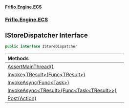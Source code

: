 #### [Friflo.Engine.ECS](index.md#'index')
### [Friflo.Engine.ECS](Friflo.Engine.ECS.md#'Friflo.Engine.ECS')

## IStoreDispatcher Interface

```csharp
public interface IStoreDispatcher
```

| Methods | |
| :--- | :--- |
| [AssertMainThread()](IStoreDispatcher.AssertMainThread().md#'Friflo.Engine.ECS.IStoreDispatcher.AssertMainThread()') | |
| [Invoke&lt;TResult&gt;(Func&lt;TResult&gt;)](IStoreDispatcher.Invoke_TResult_(Func_TResult_).md#'Friflo.Engine.ECS.IStoreDispatcher.Invoke<TResult>(System.Func<TResult>)') | |
| [InvokeAsync(Func&lt;Task&gt;)](IStoreDispatcher.InvokeAsync(Func_Task_).md#'Friflo.Engine.ECS.IStoreDispatcher.InvokeAsync(System.Func<System.Threading.Tasks.Task>)') | |
| [InvokeAsync&lt;TResult&gt;(Func&lt;Task&lt;TResult&gt;&gt;)](IStoreDispatcher.InvokeAsync_TResult_(Func_Task_TResult__).md#'Friflo.Engine.ECS.IStoreDispatcher.InvokeAsync<TResult>(System.Func<System.Threading.Tasks.Task<TResult>>)') | |
| [Post(Action)](IStoreDispatcher.Post(Action).md#'Friflo.Engine.ECS.IStoreDispatcher.Post(System.Action)') | |
